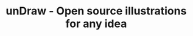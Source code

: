 ---
name: undraw

host: undraw.co
origin: https://undraw.co
pathname: /
search: 
href: https://undraw.co/
title: unDraw - Open source illustrations for any idea

ogTitle: unDraw - Open source illustrations for any idea

twitterTitle: unDraw - Open source illustrations for any idea

description: >-
  The design project with open-source illustrations for any idea you can imagine
  and create. Create beautiful websites, products and applications with your
  color, for free.

ogDescription: >-
  The design project with open-source illustrations for any idea you can imagine
  and create. Create beautiful websites, products and applications with your
  color, for free.

image: https://42f2671d685f51e10fc6-b9fcecea3e50b3b59bdc28dead054ebc.ssl.cf5.rackcdn.com/v2/undraw_social_20.png
ogImage: https://42f2671d685f51e10fc6-b9fcecea3e50b3b59bdc28dead054ebc.ssl.cf5.rackcdn.com/v2/undraw_social_20.png
twitterImage: https://42f2671d685f51e10fc6-b9fcecea3e50b3b59bdc28dead054ebc.ssl.cf5.rackcdn.com/v2/undraw_social_20.png
keywords: 
logo: 
---